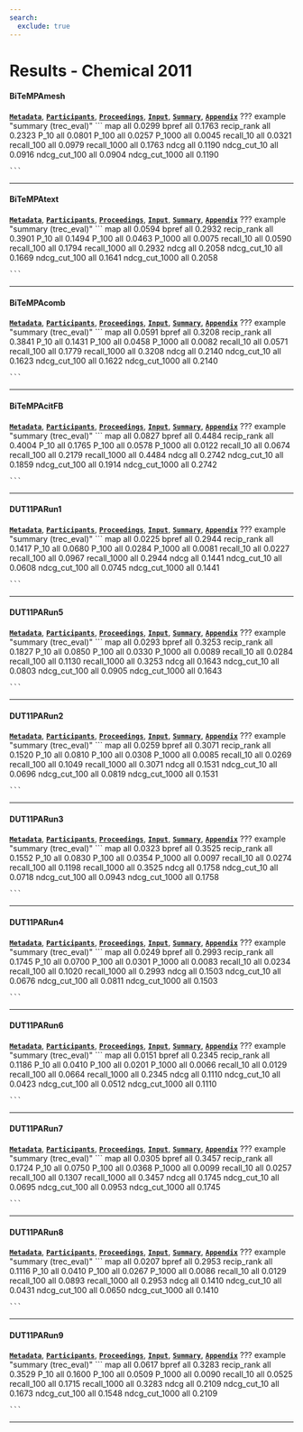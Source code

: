 ```yaml
---
search:
  exclude: true
---
```


# Results - Chemical 2011 

#### BiTeMPAmesh 
[**`Metadata`**](./runs.md#bitempamesh), [**`Participants`**](./participants.md#bitem), [**`Proceedings`**](./proceedings.md#bitem-group-report-for-trec-chemical-ir-track-2011), [**`Input`**](https://trec.nist.gov/results/trec20/chemical/input.BiTeMPAmesh.gz), [**`Summary`**](https://trec.nist.gov/results/trec20/chemical/summary.BiTeMPAmesh), [**`Appendix`**](https://trec.nist.gov/pubs/trec20/appendices/chemical/BiTeMPAmesh.pdf)
??? example "summary (trec_eval)"
	```
	map 			 all 0.0299 
	bpref 			 all 0.1763 
	recip_rank 		 all 0.2323 
	P_10 			 all 0.0801 
	P_100 			 all 0.0257 
	P_1000 			 all 0.0045 
	recall_10 		 all 0.0321 
	recall_100 		 all 0.0979 
	recall_1000 	 all 0.1763 
	ndcg 			 all 0.1190 
	ndcg_cut_10 	 all 0.0916 
	ndcg_cut_100 	 all 0.0904 
	ndcg_cut_1000 	 all 0.1190 

	```
---
#### BiTeMPAtext 
[**`Metadata`**](./runs.md#bitempatext), [**`Participants`**](./participants.md#bitem), [**`Proceedings`**](./proceedings.md#bitem-group-report-for-trec-chemical-ir-track-2011), [**`Input`**](https://trec.nist.gov/results/trec20/chemical/input.BiTeMPAtext.gz), [**`Summary`**](https://trec.nist.gov/results/trec20/chemical/summary.BiTeMPAtext), [**`Appendix`**](https://trec.nist.gov/pubs/trec20/appendices/chemical/BiTeMPAtext.pdf)
??? example "summary (trec_eval)"
	```
	map 			 all 0.0594 
	bpref 			 all 0.2932 
	recip_rank 		 all 0.3901 
	P_10 			 all 0.1494 
	P_100 			 all 0.0463 
	P_1000 			 all 0.0075 
	recall_10 		 all 0.0590 
	recall_100 		 all 0.1794 
	recall_1000 	 all 0.2932 
	ndcg 			 all 0.2058 
	ndcg_cut_10 	 all 0.1669 
	ndcg_cut_100 	 all 0.1641 
	ndcg_cut_1000 	 all 0.2058 

	```
---
#### BiTeMPAcomb 
[**`Metadata`**](./runs.md#bitempacomb), [**`Participants`**](./participants.md#bitem), [**`Proceedings`**](./proceedings.md#bitem-group-report-for-trec-chemical-ir-track-2011), [**`Input`**](https://trec.nist.gov/results/trec20/chemical/input.BiTeMPAcomb.gz), [**`Summary`**](https://trec.nist.gov/results/trec20/chemical/summary.BiTeMPAcomb), [**`Appendix`**](https://trec.nist.gov/pubs/trec20/appendices/chemical/BiTeMPAcomb.pdf)
??? example "summary (trec_eval)"
	```
	map 			 all 0.0591 
	bpref 			 all 0.3208 
	recip_rank 		 all 0.3841 
	P_10 			 all 0.1431 
	P_100 			 all 0.0458 
	P_1000 			 all 0.0082 
	recall_10 		 all 0.0571 
	recall_100 		 all 0.1779 
	recall_1000 	 all 0.3208 
	ndcg 			 all 0.2140 
	ndcg_cut_10 	 all 0.1623 
	ndcg_cut_100 	 all 0.1622 
	ndcg_cut_1000 	 all 0.2140 

	```
---
#### BiTeMPAcitFB 
[**`Metadata`**](./runs.md#bitempacitfb), [**`Participants`**](./participants.md#bitem), [**`Proceedings`**](./proceedings.md#bitem-group-report-for-trec-chemical-ir-track-2011), [**`Input`**](https://trec.nist.gov/results/trec20/chemical/input.BiTeMPAcitFB.gz), [**`Summary`**](https://trec.nist.gov/results/trec20/chemical/summary.BiTeMPAcitFB), [**`Appendix`**](https://trec.nist.gov/pubs/trec20/appendices/chemical/BiTeMPAcitFB.pdf)
??? example "summary (trec_eval)"
	```
	map 			 all 0.0827 
	bpref 			 all 0.4484 
	recip_rank 		 all 0.4004 
	P_10 			 all 0.1765 
	P_100 			 all 0.0578 
	P_1000 			 all 0.0122 
	recall_10 		 all 0.0674 
	recall_100 		 all 0.2179 
	recall_1000 	 all 0.4484 
	ndcg 			 all 0.2742 
	ndcg_cut_10 	 all 0.1859 
	ndcg_cut_100 	 all 0.1914 
	ndcg_cut_1000 	 all 0.2742 

	```
---
#### DUT11PARun1 
[**`Metadata`**](./runs.md#dut11parun1), [**`Participants`**](./participants.md#dutir), [**`Proceedings`**](./proceedings.md#dutir-at-trec-2011-chemistry-track), [**`Input`**](https://trec.nist.gov/results/trec20/chemical/input.DUT11PARun1.gz), [**`Summary`**](https://trec.nist.gov/results/trec20/chemical/summary.DUT11PARun1), [**`Appendix`**](https://trec.nist.gov/pubs/trec20/appendices/chemical/DUT11PARun1.pdf)
??? example "summary (trec_eval)"
	```
	map 			 all 0.0225 
	bpref 			 all 0.2944 
	recip_rank 		 all 0.1417 
	P_10 			 all 0.0680 
	P_100 			 all 0.0284 
	P_1000 			 all 0.0081 
	recall_10 		 all 0.0227 
	recall_100 		 all 0.0967 
	recall_1000 	 all 0.2944 
	ndcg 			 all 0.1441 
	ndcg_cut_10 	 all 0.0608 
	ndcg_cut_100 	 all 0.0745 
	ndcg_cut_1000 	 all 0.1441 

	```
---
#### DUT11PARun5 
[**`Metadata`**](./runs.md#dut11parun5), [**`Participants`**](./participants.md#dutir), [**`Proceedings`**](./proceedings.md#dutir-at-trec-2011-chemistry-track), [**`Input`**](https://trec.nist.gov/results/trec20/chemical/input.DUT11PARun5.gz), [**`Summary`**](https://trec.nist.gov/results/trec20/chemical/summary.DUT11PARun5), [**`Appendix`**](https://trec.nist.gov/pubs/trec20/appendices/chemical/DUT11PARun5.pdf)
??? example "summary (trec_eval)"
	```
	map 			 all 0.0293 
	bpref 			 all 0.3253 
	recip_rank 		 all 0.1827 
	P_10 			 all 0.0850 
	P_100 			 all 0.0330 
	P_1000 			 all 0.0089 
	recall_10 		 all 0.0284 
	recall_100 		 all 0.1130 
	recall_1000 	 all 0.3253 
	ndcg 			 all 0.1643 
	ndcg_cut_10 	 all 0.0803 
	ndcg_cut_100 	 all 0.0905 
	ndcg_cut_1000 	 all 0.1643 

	```
---
#### DUT11PARun2 
[**`Metadata`**](./runs.md#dut11parun2), [**`Participants`**](./participants.md#dutir), [**`Proceedings`**](./proceedings.md#dutir-at-trec-2011-chemistry-track), [**`Input`**](https://trec.nist.gov/results/trec20/chemical/input.DUT11PARun2.gz), [**`Summary`**](https://trec.nist.gov/results/trec20/chemical/summary.DUT11PARun2), [**`Appendix`**](https://trec.nist.gov/pubs/trec20/appendices/chemical/DUT11PARun2.pdf)
??? example "summary (trec_eval)"
	```
	map 			 all 0.0259 
	bpref 			 all 0.3071 
	recip_rank 		 all 0.1520 
	P_10 			 all 0.0810 
	P_100 			 all 0.0308 
	P_1000 			 all 0.0085 
	recall_10 		 all 0.0269 
	recall_100 		 all 0.1049 
	recall_1000 	 all 0.3071 
	ndcg 			 all 0.1531 
	ndcg_cut_10 	 all 0.0696 
	ndcg_cut_100 	 all 0.0819 
	ndcg_cut_1000 	 all 0.1531 

	```
---
#### DUT11PARun3 
[**`Metadata`**](./runs.md#dut11parun3), [**`Participants`**](./participants.md#dutir), [**`Proceedings`**](./proceedings.md#dutir-at-trec-2011-chemistry-track), [**`Input`**](https://trec.nist.gov/results/trec20/chemical/input.DUT11PARun3.gz), [**`Summary`**](https://trec.nist.gov/results/trec20/chemical/summary.DUT11PARun3), [**`Appendix`**](https://trec.nist.gov/pubs/trec20/appendices/chemical/DUT11PARun3.pdf)
??? example "summary (trec_eval)"
	```
	map 			 all 0.0323 
	bpref 			 all 0.3525 
	recip_rank 		 all 0.1552 
	P_10 			 all 0.0830 
	P_100 			 all 0.0354 
	P_1000 			 all 0.0097 
	recall_10 		 all 0.0274 
	recall_100 		 all 0.1198 
	recall_1000 	 all 0.3525 
	ndcg 			 all 0.1758 
	ndcg_cut_10 	 all 0.0718 
	ndcg_cut_100 	 all 0.0943 
	ndcg_cut_1000 	 all 0.1758 

	```
---
#### DUT11PARun4 
[**`Metadata`**](./runs.md#dut11parun4), [**`Participants`**](./participants.md#dutir), [**`Proceedings`**](./proceedings.md#dutir-at-trec-2011-chemistry-track), [**`Input`**](https://trec.nist.gov/results/trec20/chemical/input.DUT11PARun4.gz), [**`Summary`**](https://trec.nist.gov/results/trec20/chemical/summary.DUT11PARun4), [**`Appendix`**](https://trec.nist.gov/pubs/trec20/appendices/chemical/DUT11PARun4.pdf)
??? example "summary (trec_eval)"
	```
	map 			 all 0.0249 
	bpref 			 all 0.2993 
	recip_rank 		 all 0.1745 
	P_10 			 all 0.0700 
	P_100 			 all 0.0301 
	P_1000 			 all 0.0083 
	recall_10 		 all 0.0234 
	recall_100 		 all 0.1020 
	recall_1000 	 all 0.2993 
	ndcg 			 all 0.1503 
	ndcg_cut_10 	 all 0.0676 
	ndcg_cut_100 	 all 0.0811 
	ndcg_cut_1000 	 all 0.1503 

	```
---
#### DUT11PARun6 
[**`Metadata`**](./runs.md#dut11parun6), [**`Participants`**](./participants.md#dutir), [**`Proceedings`**](./proceedings.md#dutir-at-trec-2011-chemistry-track), [**`Input`**](https://trec.nist.gov/results/trec20/chemical/input.DUT11PARun6.gz), [**`Summary`**](https://trec.nist.gov/results/trec20/chemical/summary.DUT11PARun6), [**`Appendix`**](https://trec.nist.gov/pubs/trec20/appendices/chemical/DUT11PARun6.pdf)
??? example "summary (trec_eval)"
	```
	map 			 all 0.0151 
	bpref 			 all 0.2345 
	recip_rank 		 all 0.1186 
	P_10 			 all 0.0410 
	P_100 			 all 0.0201 
	P_1000 			 all 0.0066 
	recall_10 		 all 0.0129 
	recall_100 		 all 0.0664 
	recall_1000 	 all 0.2345 
	ndcg 			 all 0.1110 
	ndcg_cut_10 	 all 0.0423 
	ndcg_cut_100 	 all 0.0512 
	ndcg_cut_1000 	 all 0.1110 

	```
---
#### DUT11PARun7 
[**`Metadata`**](./runs.md#dut11parun7), [**`Participants`**](./participants.md#dutir), [**`Proceedings`**](./proceedings.md#dutir-at-trec-2011-chemistry-track), [**`Input`**](https://trec.nist.gov/results/trec20/chemical/input.DUT11PARun7.gz), [**`Summary`**](https://trec.nist.gov/results/trec20/chemical/summary.DUT11PARun7), [**`Appendix`**](https://trec.nist.gov/pubs/trec20/appendices/chemical/DUT11PARun7.pdf)
??? example "summary (trec_eval)"
	```
	map 			 all 0.0305 
	bpref 			 all 0.3457 
	recip_rank 		 all 0.1724 
	P_10 			 all 0.0750 
	P_100 			 all 0.0368 
	P_1000 			 all 0.0099 
	recall_10 		 all 0.0257 
	recall_100 		 all 0.1307 
	recall_1000 	 all 0.3457 
	ndcg 			 all 0.1745 
	ndcg_cut_10 	 all 0.0695 
	ndcg_cut_100 	 all 0.0953 
	ndcg_cut_1000 	 all 0.1745 

	```
---
#### DUT11PARun8 
[**`Metadata`**](./runs.md#dut11parun8), [**`Participants`**](./participants.md#dutir), [**`Proceedings`**](./proceedings.md#dutir-at-trec-2011-chemistry-track), [**`Input`**](https://trec.nist.gov/results/trec20/chemical/input.DUT11PARun8.gz), [**`Summary`**](https://trec.nist.gov/results/trec20/chemical/summary.DUT11PARun8), [**`Appendix`**](https://trec.nist.gov/pubs/trec20/appendices/chemical/DUT11PARun8.pdf)
??? example "summary (trec_eval)"
	```
	map 			 all 0.0207 
	bpref 			 all 0.2953 
	recip_rank 		 all 0.1116 
	P_10 			 all 0.0410 
	P_100 			 all 0.0267 
	P_1000 			 all 0.0086 
	recall_10 		 all 0.0129 
	recall_100 		 all 0.0893 
	recall_1000 	 all 0.2953 
	ndcg 			 all 0.1410 
	ndcg_cut_10 	 all 0.0431 
	ndcg_cut_100 	 all 0.0650 
	ndcg_cut_1000 	 all 0.1410 

	```
---
#### DUT11PARun9 
[**`Metadata`**](./runs.md#dut11parun9), [**`Participants`**](./participants.md#dutir), [**`Proceedings`**](./proceedings.md#dutir-at-trec-2011-chemistry-track), [**`Input`**](https://trec.nist.gov/results/trec20/chemical/input.DUT11PARun9.gz), [**`Summary`**](https://trec.nist.gov/results/trec20/chemical/summary.DUT11PARun9), [**`Appendix`**](https://trec.nist.gov/pubs/trec20/appendices/chemical/DUT11PARun9.pdf)
??? example "summary (trec_eval)"
	```
	map 			 all 0.0617 
	bpref 			 all 0.3283 
	recip_rank 		 all 0.3529 
	P_10 			 all 0.1600 
	P_100 			 all 0.0509 
	P_1000 			 all 0.0090 
	recall_10 		 all 0.0525 
	recall_100 		 all 0.1715 
	recall_1000 	 all 0.3283 
	ndcg 			 all 0.2109 
	ndcg_cut_10 	 all 0.1673 
	ndcg_cut_100 	 all 0.1548 
	ndcg_cut_1000 	 all 0.2109 

	```
---
